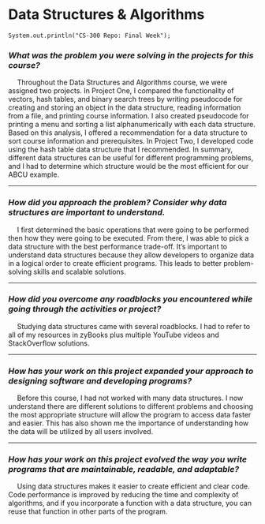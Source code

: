 # Data Structures & Algorithms

```
System.out.println("CS-300 Repo: Final Week");
```

### *What was the problem you were solving in the projects for this course?*

&ensp;&ensp; Throughout the Data Structures and Algorithms course, we were assigned two projects. In Project One, I compared the functionality of vectors, hash tables, and binary search trees by writing pseudocode for creating and storing an object in the data structure, reading information from a file, and printing course information. I also created pseudocode for printing a menu and sorting a list alphanumerically with each data structure. Based on this analysis, I offered a recommendation for a data structure to sort course information and prerequisites. In Project Two, I developed code using the hash table data structure that I recommended. In summary, different data structures can be useful for different programming problems, and I had to determine which structure would be the most efficient for our ABCU example.  

---

### *How did you approach the problem? Consider why data structures are important to understand.*

&ensp;&ensp; I first determined the basic operations that were going to be performed then how they were going to be executed. From there, I was able to pick a data structure with the best performance trade-off. It’s important to understand data structures because they allow developers to organize data in a logical order to create efficient programs. This leads to better problem-solving skills and scalable solutions.

---

### *How did you overcome any roadblocks you encountered while going through the activities or project?*

&ensp;&ensp; Studying data structures came with several roadblocks. I had to refer to all of my resources in zyBooks plus multiple YouTube videos and StackOverflow solutions.

---

### *How has your work on this project expanded your approach to designing software and developing programs?*

&ensp;&ensp; Before this course, I had not worked with many data structures. I now understand there are different solutions to different problems and choosing the most appropriate structure will allow the program to access data faster and easier. This has also shown me the importance of understanding how the data will be utilized by all users involved. 

---

### *How has your work on this project evolved the way you write programs that are maintainable, readable, and adaptable?*

&ensp;&ensp; Using data structures makes it easier to create efficient and clear code. Code performance is improved by reducing the time and complexity of algorithms, and if you incorporate a function with a data structure, you can reuse that function in other parts of the program. 
